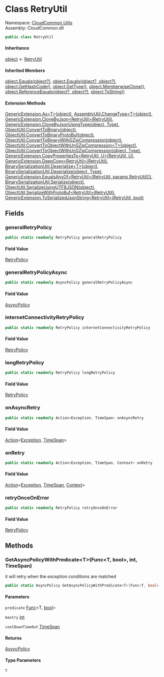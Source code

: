 #  Class RetryUtil

Namespace: [CloudCommon.Utils](CloudCommon.Utils.md)  
Assembly: CloudCommon.dll  

```csharp
public class RetryUtil
```

#### Inheritance

[object](https://learn.microsoft.com/dotnet/api/system.object) ← 
[RetryUtil](CloudCommon.Utils.RetryUtil.md)

#### Inherited Members

[object.Equals\(object?\)](https://learn.microsoft.com/dotnet/api/system.object.equals\#system\-object\-equals\(system\-object\)), 
[object.Equals\(object?, object?\)](https://learn.microsoft.com/dotnet/api/system.object.equals\#system\-object\-equals\(system\-object\-system\-object\)), 
[object.GetHashCode\(\)](https://learn.microsoft.com/dotnet/api/system.object.gethashcode), 
[object.GetType\(\)](https://learn.microsoft.com/dotnet/api/system.object.gettype), 
[object.MemberwiseClone\(\)](https://learn.microsoft.com/dotnet/api/system.object.memberwiseclone), 
[object.ReferenceEquals\(object?, object?\)](https://learn.microsoft.com/dotnet/api/system.object.referenceequals), 
[object.ToString\(\)](https://learn.microsoft.com/dotnet/api/system.object.tostring)

#### Extension Methods

[GenericExtension.As<T\>\(object\)](CloudCommon.Extensions.GenericExtension.md\#CloudCommon\_Extensions\_GenericExtension\_As\_\_1\_System\_Object\_), 
[AssemblyUtil.ChangeType<T\>\(object\)](CloudCommon.Utils.AssemblyUtil.md\#CloudCommon\_Utils\_AssemblyUtil\_ChangeType\_\_1\_System\_Object\_), 
[GenericExtension.CloneByJson<RetryUtil\>\(RetryUtil\)](CloudCommon.Extensions.GenericExtension.md\#CloudCommon\_Extensions\_GenericExtension\_CloneByJson\_\_1\_\_\_0\_), 
[GenericExtension.CloneByJsonUsingType\(object, Type\)](CloudCommon.Extensions.GenericExtension.md\#CloudCommon\_Extensions\_GenericExtension\_CloneByJsonUsingType\_System\_Object\_System\_Type\_), 
[ObjectUtil.ConvertToBinary\(object\)](CloudCommon.Utils.ObjectUtil.md\#CloudCommon\_Utils\_ObjectUtil\_ConvertToBinary\_System\_Object\_), 
[ObjectUtil.ConvertToBinaryProtoBuf\(object\)](CloudCommon.Utils.ObjectUtil.md\#CloudCommon\_Utils\_ObjectUtil\_ConvertToBinaryProtoBuf\_System\_Object\_), 
[ObjectUtil.ConvertToBinaryWithGZipCompression\(object\)](CloudCommon.Utils.ObjectUtil.md\#CloudCommon\_Utils\_ObjectUtil\_ConvertToBinaryWithGZipCompression\_System\_Object\_), 
[ObjectUtil.ConvertToObjectWithUnGZipCompression<T\>\(object\)](CloudCommon.Utils.ObjectUtil.md\#CloudCommon\_Utils\_ObjectUtil\_ConvertToObjectWithUnGZipCompression\_\_1\_System\_Object\_), 
[ObjectUtil.ConvertToObjectWithUnGZipCompression\(object, Type\)](CloudCommon.Utils.ObjectUtil.md\#CloudCommon\_Utils\_ObjectUtil\_ConvertToObjectWithUnGZipCompression\_System\_Object\_System\_Type\_), 
[GenericExtension.CopyPropertiesTo<RetryUtil, U\>\(RetryUtil, U\)](CloudCommon.Extensions.GenericExtension.md\#CloudCommon\_Extensions\_GenericExtension\_CopyPropertiesTo\_\_2\_\_\_0\_\_\_1\_), 
[GenericExtension.DeepCopy<RetryUtil\>\(RetryUtil\)](CloudCommon.Extensions.GenericExtension.md\#CloudCommon\_Extensions\_GenericExtension\_DeepCopy\_\_1\_\_\_0\_), 
[BinarySerializationUtil.Deserialize<T\>\(object\)](CloudCommon.Utils.BinarySerializationUtil.md\#CloudCommon\_Utils\_BinarySerializationUtil\_Deserialize\_\_1\_System\_Object\_), 
[BinarySerializationUtil.Deserialize\(object, Type\)](CloudCommon.Utils.BinarySerializationUtil.md\#CloudCommon\_Utils\_BinarySerializationUtil\_Deserialize\_System\_Object\_System\_Type\_), 
[GenericExtension.EqualsAnyOf<RetryUtil\>\(RetryUtil, params RetryUtil\[\]\)](CloudCommon.Extensions.GenericExtension.md\#CloudCommon\_Extensions\_GenericExtension\_EqualsAnyOf\_\_1\_\_\_0\_\_\_0\_\_\_), 
[BinarySerializationUtil.Serialize\(object\)](CloudCommon.Utils.BinarySerializationUtil.md\#CloudCommon\_Utils\_BinarySerializationUtil\_Serialize\_System\_Object\_), 
[ObjectUtil.SerializeUsingUTF8JSON\(object\)](CloudCommon.Utils.ObjectUtil.md\#CloudCommon\_Utils\_ObjectUtil\_SerializeUsingUTF8JSON\_System\_Object\_), 
[ObjectUtil.SerializeWithProtoBuf<RetryUtil\>\(RetryUtil\)](CloudCommon.Utils.ObjectUtil.md\#CloudCommon\_Utils\_ObjectUtil\_SerializeWithProtoBuf\_\_1\_\_\_0\_), 
[GenericExtension.ToSerializedJsonString<RetryUtil\>\(RetryUtil, bool\)](CloudCommon.Extensions.GenericExtension.md\#CloudCommon\_Extensions\_GenericExtension\_ToSerializedJsonString\_\_1\_\_\_0\_System\_Boolean\_)

## Fields

###  generalRetryPolicy

```csharp
public static readonly RetryPolicy generalRetryPolicy
```

#### Field Value

 [RetryPolicy](https://github.com/App\-vNext/Polly/blob/4d2dd5ac2a270708b63b42de7c4272efc012d55c/src/Polly/Retry/RetryPolicy.cs)

###  generalRetryPolicyAsync

```csharp
public static readonly AsyncPolicy generalRetryPolicyAsync
```

#### Field Value

 [AsyncPolicy](https://github.com/App\-vNext/Polly/blob/4d2dd5ac2a270708b63b42de7c4272efc012d55c/src/Polly/AsyncPolicy.ContextAndKeys.cs)

###  internetConnectivityRetryPolicy

```csharp
public static readonly RetryPolicy internetConnectivityRetryPolicy
```

#### Field Value

 [RetryPolicy](https://github.com/App\-vNext/Polly/blob/4d2dd5ac2a270708b63b42de7c4272efc012d55c/src/Polly/Retry/RetryPolicy.cs)

###  longRetryPolicy

```csharp
public static readonly RetryPolicy longRetryPolicy
```

#### Field Value

 [RetryPolicy](https://github.com/App\-vNext/Polly/blob/4d2dd5ac2a270708b63b42de7c4272efc012d55c/src/Polly/Retry/RetryPolicy.cs)

###  onAsyncRetry

```csharp
public static readonly Action<Exception, TimeSpan> onAsyncRetry
```

#### Field Value

 [Action](https://learn.microsoft.com/dotnet/api/system.action\-2)<[Exception](https://learn.microsoft.com/dotnet/api/system.exception), [TimeSpan](https://learn.microsoft.com/dotnet/api/system.timespan)\>

###  onRetry

```csharp
public static readonly Action<Exception, TimeSpan, Context> onRetry
```

#### Field Value

 [Action](https://learn.microsoft.com/dotnet/api/system.action\-3)<[Exception](https://learn.microsoft.com/dotnet/api/system.exception), [TimeSpan](https://learn.microsoft.com/dotnet/api/system.timespan), [Context](https://github.com/App\-vNext/Polly/blob/4d2dd5ac2a270708b63b42de7c4272efc012d55c/src/Polly/Context.Dictionary.cs)\>

###  retryOnceOnError

```csharp
public static readonly RetryPolicy retryOnceOnError
```

#### Field Value

 [RetryPolicy](https://github.com/App\-vNext/Polly/blob/4d2dd5ac2a270708b63b42de7c4272efc012d55c/src/Polly/Retry/RetryPolicy.cs)

## Methods

###  GetAsyncPolicyWithPredicate<T\>\(Func<T, bool\>, int, TimeSpan\)

it will retry when the exception conditions are matched

```csharp
public static AsyncPolicy GetAsyncPolicyWithPredicate<T>(Func<T, bool> predicate, int maxtry, TimeSpan coolDownTimeOut) where T : Exception
```

#### Parameters

`predicate` [Func](https://learn.microsoft.com/dotnet/api/system.func\-2)<T, [bool](https://learn.microsoft.com/dotnet/api/system.boolean)\>

`maxtry` [int](https://learn.microsoft.com/dotnet/api/system.int32)

`coolDownTimeOut` [TimeSpan](https://learn.microsoft.com/dotnet/api/system.timespan)

#### Returns

 [AsyncPolicy](https://github.com/App\-vNext/Polly/blob/4d2dd5ac2a270708b63b42de7c4272efc012d55c/src/Polly/AsyncPolicy.ContextAndKeys.cs)

#### Type Parameters

`T` 

